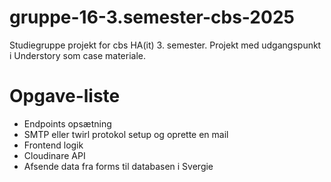 # gruppe-16-3.semester-cbs-2025
Studiegruppe projekt for cbs HA(it) 3. semester. Projekt med udgangspunkt i Understory som case materiale.

# Opgave-liste
- Endpoints opsætning
- SMTP eller twirl protokol setup og oprette en mail
- Frontend logik
- Cloudinare API
- Afsende data fra forms til databasen i Svergie